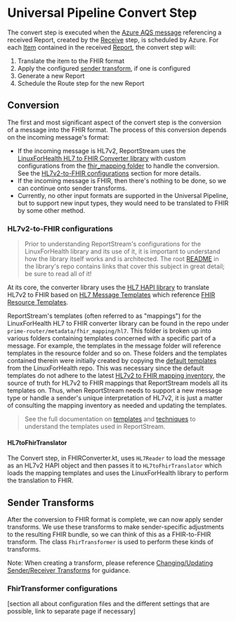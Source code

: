 # Universal Pipeline Convert Step
The convert step is executed when the [Azure AQS message](README.md#aqs-usage) referencing a received Report, created by the [Receive](receive.md) step, is scheduled by Azure. For each [Item](README.md#report-and-item) contained in the received [Report](README.md#report-and-item), the convert step will:

  1. Translate the item to the FHIR format
  2. Apply the configured [sender transform](#sender-transforms), if one is configured
  3. Generate a new Report
  4. Schedule the Route step for the new Report

## Conversion
The first and most significant aspect of the convert step is the conversion of a message into the FHIR format. The process of this conversion depends on the incoming message's format:

- If the incoming message is HL7v2, ReportStream uses the [LinuxForHealth HL7 to FHIR Converter library](https://github.com/LinuxForHealth/hl7v2-fhir-converter#linuxforhealth-hl7-to-fhir-converter) with custom configurations from the [fhir_mapping folder](https://github.com/CDCgov/prime-reportstream/tree/master/prime-router/metadata/fhir_mapping/hl7) to handle the conversion. See the [HL7v2-to-FHIR configurations](#HL7v2-to-FHIR-configurations) section for more details.
- If the incoming message is FHIR, then there's nothing to be done, so we can continue onto sender transforms.
- Currently, no other input formats are supported in the Universal Pipeline, but to support new input types, they would need to be translated to FHIR by some other method.

### HL7v2-to-FHIR configurations

> Prior to understanding ReportStream's configurations for the LinuxForHealth library and its use of it, it is important to understand how the library itself works and is architected. The root [README](https://github.com/LinuxForHealth/hl7v2-fhir-converter#readme) in the library's repo contains links that cover this subject in great detail; be sure to read all of it!

At its core, the converter library uses the [HL7 HAPI library](https://hapifhir.github.io/hapi-hl7v2/) to translate HL7v2 to FHIR based on [HL7 Message Templates](https://github.com/LinuxForHealth/hl7v2-fhir-converter/blob/master/TEMPLATING.md#hl7-message-template-structure) which reference [FHIR Resource Templates](https://github.com/LinuxForHealth/hl7v2-fhir-converter/blob/master/TEMPLATING.md#structure-of-a-fhir-resource-template). 

ReportStream's templates (often referred to as "mappings") for the LinuxForHealth HL7 to FHIR converter library can be found in the repo under `prime-router/metadata/fhir_mapping/hl7`. This folder is broken up into various folders containing templates concerned with a specific part of a message. For example, the templates in the message folder will reference templates in the resource folder and so on. These folders and the templates contained therein were initially created by copying the [default templates](https://github.com/LinuxForHealth/hl7v2-fhir-converter/tree/master/src/main/resources/hl7) from the LinuxForHealth repo. This was necessary since the default templates do not adhere to the latest [HL7v2 to FHIR mapping inventory](https://docs.google.com/spreadsheets/d/1PaFYPSSq4oplTvw_4OgOn6h2Bs_CMvCAU9CqC4tPBgk/edit#gid=0), the source of truth for HL7v2 to FHIR mappings that ReportStream models all its templates on. Thus, when ReportStream needs to support a new message type or handle a sender's unique interpretation of HL7v2, it is just a matter of consulting the mapping inventory as needed and updating the templates. 

> See the full documentation on [templates](https://github.com/LinuxForHealth/hl7v2-fhir-converter/blob/master/TEMPLATING.md) and [techniques](https://github.com/LinuxForHealth/hl7v2-fhir-converter/blob/master/TECHNIQUES.md) to understand the templates used in ReportStream.

#### HL7toFhirTranslator

The Convert step, in FHIRConverter.kt, uses `HL7Reader` to load the message as an HL7v2 HAPI object and then passes it to `HL7toFhirTranslator` which loads the mapping templates and uses the LinuxForHealth library to perform the translation to FHIR. 

## Sender Transforms
After the conversion to FHIR format is complete, we can now apply sender transforms. We use these transforms to make sender-specific adjustments to the resulting FHIR bundle, so we can think of this as a FHIR-to-FHIR transform. The class `FhirTransformer` is used to perform these kinds of transforms.

Note: When creating a transform, please reference [Changing/Updating Sender/Receiver Transforms](../getting-started/standard-operating-procedures/changing-transforms.md) for guidance.

### FhirTransformer configurations
[section all about configuration files and the different settings that are possible, link to separate page if necessary]
